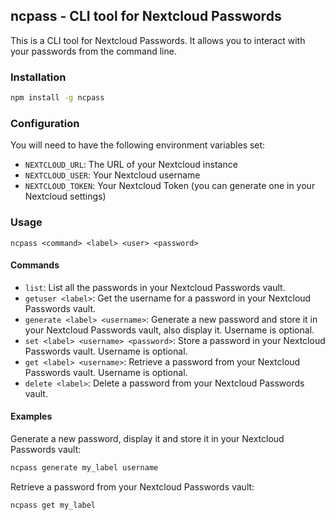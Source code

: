 ## ncpass - CLI tool for Nextcloud Passwords

This is a CLI tool for Nextcloud Passwords. It allows you to interact with your passwords from the command line.

### Installation

```bash
npm install -g ncpass
```

### Configuration

You will need to have the following environment variables set:
- `NEXTCLOUD_URL`: The URL of your Nextcloud instance
- `NEXTCLOUD_USER`: Your Nextcloud username
- `NEXTCLOUD_TOKEN`: Your Nextcloud Token (you can generate one in your Nextcloud settings)

### Usage

```
ncpass <command> <label> <user> <password>
```

#### Commands

- `list`: List all the passwords in your Nextcloud Passwords vault.
- `getuser <label>`: Get the username for a password in your Nextcloud Passwords vault.
- `generate <label> <username>`: Generate a new password and store it in your Nextcloud Passwords vault, also display it. Username is optional.
- `set <label> <username> <password>`: Store a password in your Nextcloud Passwords vault. Username is optional.
- `get <label> <username>`: Retrieve a password from your Nextcloud Passwords vault. Username is optional.
- `delete <label>`: Delete a password from your Nextcloud Passwords vault.


#### Examples

Generate a new password, display it and store it in your Nextcloud Passwords vault:
```bash
ncpass generate my_label username
```

Retrieve a password from your Nextcloud Passwords vault:
```bash
ncpass get my_label
```
